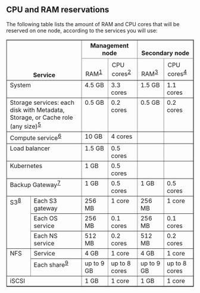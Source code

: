 </table>
<h2>CPU and RAM reservations</h2>
<p>The following table lists the amount of RAM and CPU cores that will be reserved on one node, according to the services you will use:</p>
<table border="1" cellspacing="0" id="id16" style="mc-table-style: url('../../resources/tablestyles/borderedtable.css');">
<col/>
<col/>
<col/>
<col/>
<col/>
<col/>
<thead valign="bottom">
<tr data-mc-pattern="2">
<th colspan="2" rowspan="2">Service</th>
<th colspan="2">Management node </th>
<th colspan="2">Secondary node</th>
</tr>
<tr data-mc-pattern="2">
<th style="text-align: left;font-weight: normal;border-left-width: 0;border-right-width: 1px;border-top-width: 0;border-bottom-style: solid;border-bottom-width: 1px;border-bottom-color: #010101;padding-left: 10px;padding-right: 10px;padding-top: 7px;padding-bottom: 7px;">RAM<a href="#" style="font-size: 0.9em; vertical-align: super" title="Use only Error correction code (ECC) memory, to avoid data corruption.">1</a></th>
<th style="text-align: left;font-weight: normal;border-left-width: 0;border-right-width: 1px;border-top-width: 0;border-bottom-style: solid;border-bottom-width: 1px;border-bottom-color: #010101;padding-left: 10px;padding-right: 10px;padding-top: 7px;padding-bottom: 7px;">CPU cores<a href="#" style="font-size: 0.9em; vertical-align: super" title="A CPU core here is a physical core in a multicore processor (hyperthreading is not taken into account).">2</a></th>
<th style="text-align: left;font-weight: normal;border-left-width: 0;border-right-width: 1px;border-top-width: 0;border-bottom-style: solid;border-bottom-width: 1px;border-bottom-color: #010101;padding-left: 10px;padding-right: 10px;padding-top: 7px;padding-bottom: 7px;">RAM<a href="#" style="font-size: 0.9em; vertical-align: super" title="Use only Error correction code (ECC) memory, to avoid data corruption.">3</a></th>
<th style="text-align: left;font-weight: normal;border-left-width: 0;border-right-width: 1px;border-top-width: 0;border-bottom-style: solid;border-bottom-width: 1px;border-bottom-color: #010101;padding-left: 10px;padding-right: 10px;padding-top: 7px;padding-bottom: 7px;">CPU cores<a href="#" style="font-size: 0.9em; vertical-align: super" title="A CPU core here is a physical core in a multicore processor (hyperthreading is not taken into account).">4</a></th>
</tr>
</thead>
<tbody valign="top">
<tr>
<td colspan="2">System</td>
<td>4.5 GB</td>
<td>3.3 cores</td>
<td>1.5 GB</td>
<td>1.1 cores</td>
</tr>
<tr>
<td colspan="2">Storage services: each disk with Metadata, Storage, or Cache role (any size)<a href="#" style="font-size: 0.9em; vertical-align: super" title="For clusters larger than 1 PB of physical space, add 0.5 GB of RAM per Metadata service.">5</a></td>
<td>0.5 GB</td>
<td>0.2 cores</td>
<td>0.5 GB</td>
<td>0.2 cores</td>
</tr>
<tr>
<td colspan="2">Compute service<a href="#" style="font-size: 0.9em; vertical-align: super" title="The recommended configuration for a compute cluster node starts with 64+ GB and 16+ cores.">6</a></td>
<td>10 GB</td>
<td>4 cores</td>
<td> </td>
<td> </td>
</tr>
<tr>
<td colspan="2">Load balancer</td>
<td>1.5 GB</td>
<td>0.5 cores</td>
<td> </td>
<td> </td>
</tr>
<tr>
<td colspan="2">Kubernetes</td>
<td>1 GB</td>
<td>0.5 cores</td>
<td> </td>
<td> </td>
</tr>
<tr>
<td colspan="2">Backup Gateway<a href="#" style="font-size: 0.9em; vertical-align: super" title="When working with public clouds and NFS, Backup Gateway consumes as much RAM and CPU as with a local storage.">7</a></td>
<td>1 GB</td>
<td>0.5 cores</td>
<td>1 GB</td>
<td>0.5 cores</td>
</tr>
<tr>
<td rowspan="3">S3<a href="#" style="font-size: 0.9em; vertical-align: super" title="By default, each S3 node runs 4 S3 gateways and can run up to 10 NS and 10 OS instances, but the entire S3 cluster cannot host more than 24 OS and 16 NS instances. The number of OS and NS services is defined during the initial S3 cluster setup. Adding more nodes to the S3 cluster does not affect it. The CPU and RAM reservations depend on the number of S3 nodes. Generally, the larger the S3 cluster, the less resources are reserved on each node.">8</a></td>
<td>Each S3 gateway</td>
<td>256 MB</td>
<td>1 core</td>
<td>256 MB</td>
<td>1 core</td>
</tr>
<tr>
<td>Each OS service</td>
<td>256 MB</td>
<td>0.1 cores</td>
<td>256 MB</td>
<td>0.1 cores</td>
</tr>
<tr>
<td>Each NS service</td>
<td>512 MB</td>
<td>0.2 cores</td>
<td>512 MB</td>
<td>0.2 cores</td>
</tr>
<tr>
<td rowspan="2">NFS</td>
<td>Service</td>
<td>4 GB</td>
<td>1 core</td>
<td>4 GB</td>
<td>1 core</td>
</tr>
<tr>
<td>Each share<a href="#" style="font-size: 0.9em; vertical-align: super" title="The RAM reservation for an NFS share depends on the number of cluster nodes. The larger the NFS cluster, the less RAM is reserved on each node.">9</a></td>
<td>up to 9 GB</td>
<td>up to 8 cores</td>
<td>up to 9 GB</td>
<td>up to 8 cores</td>
</tr>
<tr>
<td colspan="2">iSCSI</td>
<td>1 GB</td>
<td>1 core</td>
<td>1 GB</td>
<td>1 core</td>
</tr>
</tbody>
</table>
